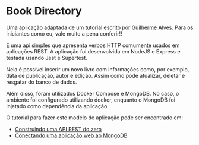 # Book Directory
Uma aplicação adaptada de um tutorial escrito por [Guilherme Alves](https://programadev.com.br/express-rest-I/ "Guilherme Alves"). Para os iniciantes como eu, vale muito a pena conferir!!

É uma api simples que apresenta verbos HTTP comumente usados em aplicações REST. A aplicação foi desenvolvida em NodeJS e Express e testada usando Jest e Supertest. 

Nela é possível inserir um novo livro com informações como, por exemplo, data de publicação, autor e edição. Assim como pode atualizar, deletar e resgatar do banco de dados.

Além disso, foram utilizados Docker Compose e MongoDB. No caso, o ambiente foi configurado utilizando docker, enquanto o MongoDB foi injetado como dependência da aplicação.

O tutorial para fazer este modelo de aplicação pode ser encontrado em:
- [Construindo uma API REST do zero](https://programadev.com.br/express-rest-I/ "Construindo uma API REST do zero")
- [Conectando uma aplicação web ao MongoDB](https://programadev.com.br/express-rest-db/ "Conectando uma aplicação web ao MongoDB")
